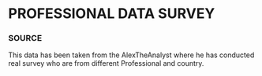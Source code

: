 # PROFESSIONAL DATA SURVEY
### SOURCE
This data has been taken from the AlexTheAnalyst where he has conducted real survey who are from different Professional and country.
